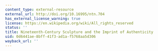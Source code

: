 ```yaml
---
content_type: external-resource
external_url: http://doi.org/10.16995/ntn.704
has_external_license_warning: true
license: https://en.wikipedia.org/wiki/All_rights_reserved
status: ''
title: Nineteenth-Century Sculpture and the Imprint of Authenticity
uid: 0d6441ae-8bff-41f3-ad1a-f5768aa5d306
wayback_url: ''
---
```

